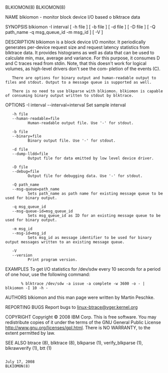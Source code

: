 BLKIOMON(8)                                                                                                                                                                                       BLKIOMON(8)



NAME
       blkiomon - monitor block device I/O based o blktrace data



SYNOPSIS
       blkiomon -I interval [ -h file ] [ -b file ] [ -d file ] [ -D file ] [ -Q path_name -q msg_queue_id -m msg_id ] [ -V ]



DESCRIPTION
       blkiomon  is  a block device I/O monitor. It periodically generates per-device request size and request latency statistics from blktrace data. It provides histograms as well as data that can be used
       to calculate min, max, average and variance. For this purpose, it consumes D and C traces read from stdin.  Note, that this doesn't work for logical volumes, as high-level drivers don't see the com‐
       pletion of the events (C).

       There are options for binary output and human-readable output to files and stdout. Output to a message queue is supported as well.

       There is no need to use blkparse with blkiomon. blkiomon is capable of consuming binary output written to stdout by blktrace.



OPTIONS
       -I interval
       --interval=interval
              Set sample interval

       -h file
       --human-readable=file
              Human-readable output file. Use '-' for stdout.

       -b file
       --binary=file
              Binary output file. Use '-' for stdout.

       -d file
       --dump-lldd=file
              Output file for data emitted by low level device driver.

       -D file
       --debug=file
              Output file for debugging data. Use '-' for stdout.

       -Q path_name
       --msg-queue=path_name
              Sets path_name as path name for existing message queue to be used for binary output.

       -q msg_queue_id
       --msg-queue-id=msg_queue_id
              Sets msg_queue_id as ID for an existing message queue to be used for binary output.

       -m msg_id
       --msg-id=msg_id
              Sets msg_id as message identifier to be used for binary output messages written to an existing message queue.

       -V
       --version
              Print program version.



EXAMPLES
       To get I/O statistics for /dev/sdw every 10 seconds for a period of one hour, use the following command:

           % blktrace /dev/sdw -a issue -a complete -w 3600 -o - | blkiomon -I 10 -h -



AUTHORS
       blkiomon and this man page were written by Martin Peschke.



REPORTING BUGS
       Report bugs to <linux-btrace@vger.kernel.org>



COPYRIGHT
       Copyright © 2008 IBM Corp.
       This  is free software.  You may redistribute copies of it under the terms of the GNU General Public License <http://www.gnu.org/licenses/gpl.html>.  There is NO WARRANTY, to the extent permitted by
       law.



SEE ALSO
       btrace (8), blktrace (8), blkparse (1), verify_blkparse (1), blkrawverify (1), btt (1)




                                                                                                July 17, 2008                                                                                     BLKIOMON(8)
